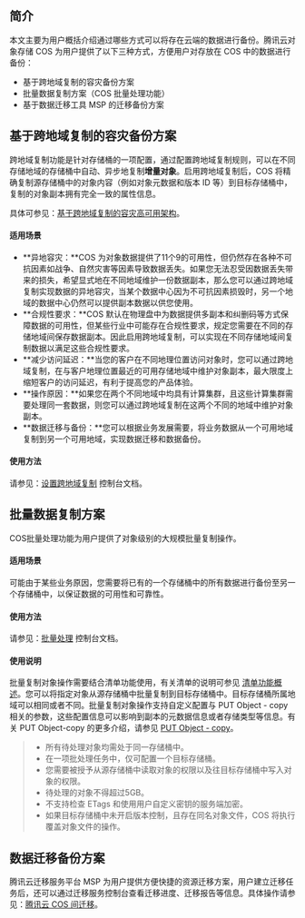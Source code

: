 ## 简介

本文主要为用户概括介绍通过哪些方式可以将存在云端的数据进行备份。腾讯云对象存储 COS 为用户提供了以下三种方式，方便用户对存放在 COS 中的数据进行备份：

- 基于跨地域复制的容灾备份方案
- 批量数据复制方案（COS 批量处理功能）
- 基于数据迁移工具 MSP 的迁移备份方案

## 基于跨地域复制的容灾备份方案

跨地域复制功能是针对存储桶的一项配置，通过配置跨地域复制规则，可以在不同存储地域的存储桶中自动、异步地复制**增量对象**。启用跨地域复制后，COS 将精确复制源存储桶中的对象内容（例如对象元数据和版本 ID 等）到目标存储桶中，复制的对象副本拥有完全一致的属性信息。

具体可参见：[基于跨地域复制的容灾高可用架构](https://intl.cloud.tencent.com/document/product/436/32535)。

#### 适用场景

- **异地容灾：**COS 为对象数据提供了11个9的可用性，但仍然存在各种不可抗因素如战争、自然灾害等因素导致数据丢失。如果您无法忍受因数据丢失带来的损失，希望显式地在不同地域维护一份数据副本，那么您可以通过跨地域复制实现数据的异地容灾，当某个数据中心因为不可抗因素损毁时，另一个地域的数据中心仍然可以提供副本数据以供您使用。
- **合规性要求：**COS 默认在物理盘中为数据提供多副本和纠删码等方式保障数据的可用性，但某些行业中可能存在合规性要求，规定您需要在不同的存储地域间保存数据副本。因此启用跨地域复制，可以实现在不同存储地域间复制数据以满足这些合规性要求。
- **减少访问延迟：**当您的客户在不同地理位置访问对象时，您可以通过跨地域复制，在与客户地理位置最近的可用存储地域中维护对象副本，最大限度上缩短客户的访问延迟，有利于提高您的产品体验。
- **操作原因：**如果您在两个不同地域中均具有计算集群，且这些计算集群需要处理同一套数据，则您可以通过跨地域复制在这两个不同的地域中维护对象副本。
- **数据迁移与备份：**您可以根据业务发展需要，将业务数据从一个可用地域复制到另一个可用地域，实现数据迁移和数据备份。

#### 使用方法

请参见：[设置跨地域复制](https://intl.cloud.tencent.com/document/product/436/19235) 控制台文档。

## 批量数据复制方案

COS批量处理功能为用户提供了对象级别的大规模批量复制操作。

#### 适用场景

可能由于某些业务原因，您需要将已有的一个存储桶中的所有数据进行备份至另一个存储桶中，以保证数据的可用性和可靠性。

#### 使用方法

请参见：[批量处理](https://intl.cloud.tencent.com/document/product/436/32956) 控制台文档。

#### 使用说明

批量复制对象操作需要结合清单功能使用，有关清单的说明可参见 [清单功能概述](https://intl.cloud.tencent.com/document/product/436/30622)。您可以将指定对象从源存储桶中批量复制到目标存储桶中。目标存储桶所属地域可以相同或者不同。批量复制对象操作支持自定义配置与 PUT Object - copy 相关的参数，这些配置信息可以影响到副本的元数据信息或者存储类型等信息。有关 PUT Object-copy 的更多介绍，请参见 [PUT Object - copy](https://intl.cloud.tencent.com/document/product/436/10881)。

>
> - 所有待处理对象均需处于同一存储桶中。
> - 在一项批处理任务中，仅可配置一个目标存储桶。
> - 您需要被授予从源存储桶中读取对象的权限以及往目标存储桶中写入对象的权限。
> - 待处理的对象不得超过5GB。
> - 不支持检查 ETags 和使用用户自定义密钥的服务端加密。
> - 如果目标存储桶中未开启版本控制，且存在同名对象文件，COS 将执行覆盖对象文件的操作。

## 数据迁移备份方案

腾讯云迁移服务平台 MSP 为用户提供方便快捷的资源迁移方案，用户建立迁移任务后，还可以通过迁移服务控制台查看迁移进度、迁移报告等信息。具体操作请参见：[腾讯云 COS 间迁移](https://intl.cloud.tencent.com/document/product/1036/33184)。

